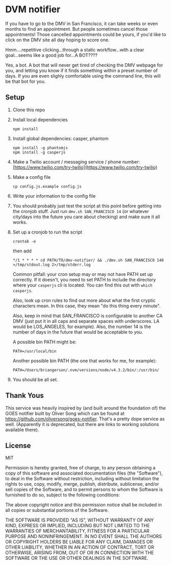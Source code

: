 # DVM notifier

If you have to go to the DMV in San Francisco, it can take weeks or even months to find an appointment. But people sometimes cancel those appointments! Those cancelled appointments could be yours, if you'd like to click on the DMV site all day hoping to score one.

Hmm....repetitive clicking...through a static workflow...with a clear goal...seems like a good job for...A BOT????

Yes, a bot. A bot that will never get tired of checking the DMV webpage for you, and letting you know if it finds something within a preset number of days. If you are even slighly comfortable using the command line, this will be that bot for you. 

## Setup

1. Clone this repo
2. Install local dependencies

    ```
    npm install
    ```

3. Install global dependencies: casper, phantom

    ```
    npm install -g phantomjs
    npm install -g casperjs
    ```

4. Make a Twilio account / messaging service / phone number: [https://www.twilio.com/try-twilio](https://www.twilio.com/try-twilio)
5. Make a config file

    ```
    cp config.js.example config.js
    ```

6. Write your information to the config file

6. You should probably just test the script at this point before getting into the cronjob stuff. Just run `dmv.sh SAN_FRANCISCO 14` (or whatever city/days into the future you care about checking) and make sure it all works.

7. Set up a cronjob to run the script

    ```
    crontab -e
    ```

    then add

    ```
    */1 * * * * cd PATH/TO/dmv-notifier/ && ./dmv.sh SAN_FRANCISCO 140 >/tmp/stdout.log 2>/tmp/stderr.log
    ```

    Common pitfall: your cron setup may or may not have PATH set up correctly. If it doesn't, you need to set PATH to include the directory where your `casperjs` cli is located. You can find this out with `which casperjs`.

    Also, look up cron rules to find out more about what the first cryptic characters mean. In this case, they mean "do this thing every minute". 

    Also, keep in mind that SAN_FRANCISCO is configurable to another CA DMV (just put it in all caps and separate spaces with underscores. LA would be LOS_ANGELES, for example). Also, the number 14 is the number of days in the future that would be acceptable to you.

    A possible bin PATH might be: 

    ```
    PATH=/usr/local/bin
    ```

    Another possible bin PATH (the one that works for me, for example):

    ```
    PATH=/Users/briangerson/.nvm/versions/node/v4.3.2/bin/:/usr/bin/
    ```

8. You should be all set.

## Thank Yous
This service was heavily inspired by (and built around the foundation of) the GOES notifier built by Oliver Song which can be found at https://github.com/oliversong/goes-notifier. That's a pretty dope service as well. (Apparently it is deprecated, but there are links to working solutions available there).

## License
MIT

Permission is hereby granted, free of charge, to any person obtaining a copy of this software and associated documentation files (the "Software"), to deal in the Software without restriction, including without limitation the rights to use, copy, modify, merge, publish, distribute, sublicense, and/or sell copies of the Software, and to permit persons to whom the Software is furnished to do so, subject to the following conditions:

The above copyright notice and this permission notice shall be included in all copies or substantial portions of the Software.

THE SOFTWARE IS PROVIDED "AS IS", WITHOUT WARRANTY OF ANY KIND, EXPRESS OR IMPLIED, INCLUDING BUT NOT LIMITED TO THE WARRANTIES OF MERCHANTABILITY, FITNESS FOR A PARTICULAR PURPOSE AND NONINFRINGEMENT. IN NO EVENT SHALL THE AUTHORS OR COPYRIGHT HOLDERS BE LIABLE FOR ANY CLAIM, DAMAGES OR OTHER LIABILITY, WHETHER IN AN ACTION OF CONTRACT, TORT OR OTHERWISE, ARISING FROM, OUT OF OR IN CONNECTION WITH THE SOFTWARE OR THE USE OR OTHER DEALINGS IN THE SOFTWARE.
